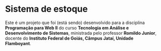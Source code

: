 # Sistema de estoque

Este é um projeto que foi (está sendo) desenvolvido para a disciplina **Programação para Web II** do curso **Tecnologia em Análise e Desenvolvimento de Sistemas**, ministrada pelo professor **Romildo Junior**, docente do **Instituto Federal de Goiás, Câmpus Jataí, Unidade Flamboyant**.
